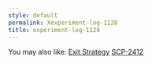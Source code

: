 ```yaml
---
style: default
permalink: Xexperiment-log-1128
title: experiment-log-1128
---
```

You may also like:
[Exit Strategy](http://scp-wiki.net/exit-strategy)
[SCP-2412](http://scp-wiki.net/scp-2412)